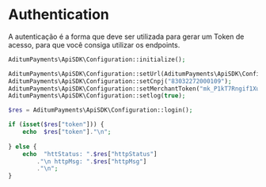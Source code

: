# Authentication
A autenticação é a forma que deve ser utilizada para gerar um Token de acesso, para que você consiga utilizar os endpoints.

```php
AditumPayments\ApiSDK\Configuration::initialize();

AditumPayments\ApiSDK\Configuration::setUrl(AditumPayments\ApiSDK\Configuration::DEV_URL); // Caso não defina a url, será usada de produção
AditumPayments\ApiSDK\Configuration::setCnpj("83032272000109");
AditumPayments\ApiSDK\Configuration::setMerchantToken("mk_P1kT7Rngif1Xuylw0z96k3");
AditumPayments\ApiSDK\Configuration::setlog(true);

$res = AditumPayments\ApiSDK\Configuration::login();

if (isset($res["token"])) {
	echo  $res["token"]."\n";
	
} else {
	echo  "httStatus: ".$res["httpStatus"]
		."\n httpMsg: ".$res["httpMsg"]
		."\n";
}
```
